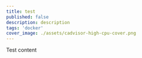 ```yaml
---
title: test
published: false
description: description
tags: 'docker'
cover_image: ./assets/cadvisor-high-cpu-cover.png
---
```


Test content
